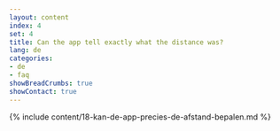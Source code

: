```yaml
---
layout: content
index: 4
set: 4
title: Can the app tell exactly what the distance was?
lang: de
categories:
- de
- faq
showBreadCrumbs: true
showContact: true
---
```

{% include content/18-kan-de-app-precies-de-afstand-bepalen.md %}
